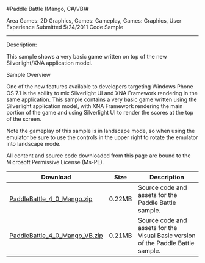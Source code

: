
#Paddle Battle (Mango, C#/VB)#

Area
Games: 2D Graphics, Games: Gameplay, Games: Graphics, User Experience
Submitted
5/24/2011
Code Sample

---

Description:

This sample shows a very basic game written on top of the new Silverlight/XNA application model.

Sample Overview

One of the new features available to developers targeting Windows Phone OS 7.1 is the ability to mix Silverlight UI and XNA Framework rendering in the same application. This sample contains a very basic game written using the Silverlight application model, with XNA Framework rendering the main portion of the game and using Silverlight UI to render the scores at the top of the screen.

Note the gameplay of this sample is in landscape mode, so when using the emulator be sure to use the controls in the upper right to rotate the emulator into landscape mode.

All content and source code downloaded from this page are bound to the Microsoft Permissive License (Ms-PL).

Download | Size | Description
---|---|---|
[PaddleBattle_4_0_Mango.zip](https://github.com/nkast/XNAGameStudio/blob/master/Samples/PaddleBattle_4_0_Mango.zip?raw=true) | 0.22MB | Source code and assets for the Paddle Battle sample.
[PaddleBattle_4_0_Mango_VB.zip](https://github.com/nkast/XNAGameStudio/blob/master/Samples/PaddleBattle_4_0_Mango_VB.zip?raw=true) | 0.21MB | Source code and assets for the Visual Basic version of the Paddle Battle sample.